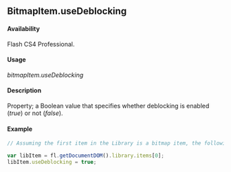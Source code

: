 ## BitmapItem.useDeblocking

#### Availability

Flash CS4 Professional.

#### Usage

*bitmapItem.useDeblocking*

#### Description

Property; a Boolean value that specifies whether deblocking is enabled (*true*) or not (*false*).

#### Example

```javascript
// Assuming the first item in the Library is a bitmap item, the following code enables deblocking for the item:

var libItem = fl.getDocumentDOM().library.items[0]; 
libItem.useDeblocking = true;
```
